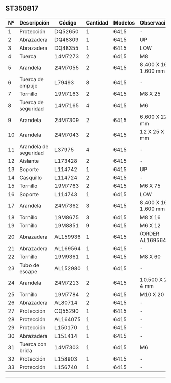 ## ST350817

| Nº | Descripción | Código | Cantidad | Modelos | Observaciones |
|---|---|---|---|---|---|
| 1 | Protección | DQ52650 | 1 | 6415 | - |
| 2 | Abrazadera | DQ48309 | 1 | 6415 | UP |
| 3 | Abrazadera | DQ48355 | 1 | 6415 | LOW |
| 4 | Tuerca | 14M7273 | 2 | 6415 | M8 |
| 5 | Arandela | 24M7055 | 2 | 6415 | 8.400 X 16 X 1.600 mm |
| 6 | Tuerca de empuje | L79493 | 8 | 6415 | - |
| 7 | Tornillo | 19M7163 | 2 | 6415 | M8 X 25 |
| 8 | Tuerca de seguridad | 14M7165 | 4 | 6415 | M6 |
| 9 | Arandela | 24M7309 | 2 | 6415 | 6.600 X 22 X 2 mm |
| 10 | Arandela | 24M7043 | 2 | 6415 | 12 X 25 X 3 mm |
| 11 | Arandela de seguridad | L37975 | 4 | 6415 | - |
| 12 | Aislante | L173428 | 2 | 6415 | - |
| 13 | Soporte | L114742 | 1 | 6415 | UP |
| 14 | Casquillo | L114724 | 2 | 6415 | - |
| 15 | Tornillo | 19M7763 | 2 | 6415 | M6 X 75 |
| 16 | Soporte | L114743 | 1 | 6415 | LOW |
| 17 | Arandela | 24M7362 | 3 | 6415 | 8.400 X 16 X 1.600 mm |
| 18 | Tornillo | 19M8675 | 3 | 6415 | M8 X 16 |
| 19 | Tornillo | 19M8851 | 9 | 6415 | M6 X 12 |
| 20 | Abrazadera | AL159936 | 1 | 6415 | (ORDER AL169564) |
| 21 | Abrazadera | AL169564 | 1 | 6415 | - |
| 22 | Tornillo | 19M9361 | 1 | 6415 | M8 X 60 |
| 23 | Tubo de escape | AL152980 | 1 | 6415 | - |
| 24 | Arandela | 24M7213 | 2 | 6415 | 10.500 X 25 X 4 mm |
| 25 | Tornillo | 19M7784 | 2 | 6415 | M10 X 20 |
| 26 | Abrazadera | AL80714 | 2 | 6415 | - |
| 27 | Protección | CQ55290 | 1 | 6415 | - |
| 28 | Protección | AL164075 | 1 | 6415 | - |
| 29 | Protección | L150170 | 1 | 6415 | - |
| 30 | Abrazadera | L151414 | 1 | 6415 | - |
| 31 | Tuerca con brida | 14M7303 | 1 | 6415 | M6 |
| 32 | Protección | L158903 | 1 | 6415 | - |
| 33 | Protección | L156740 | 1 | 6415 | - |

---

